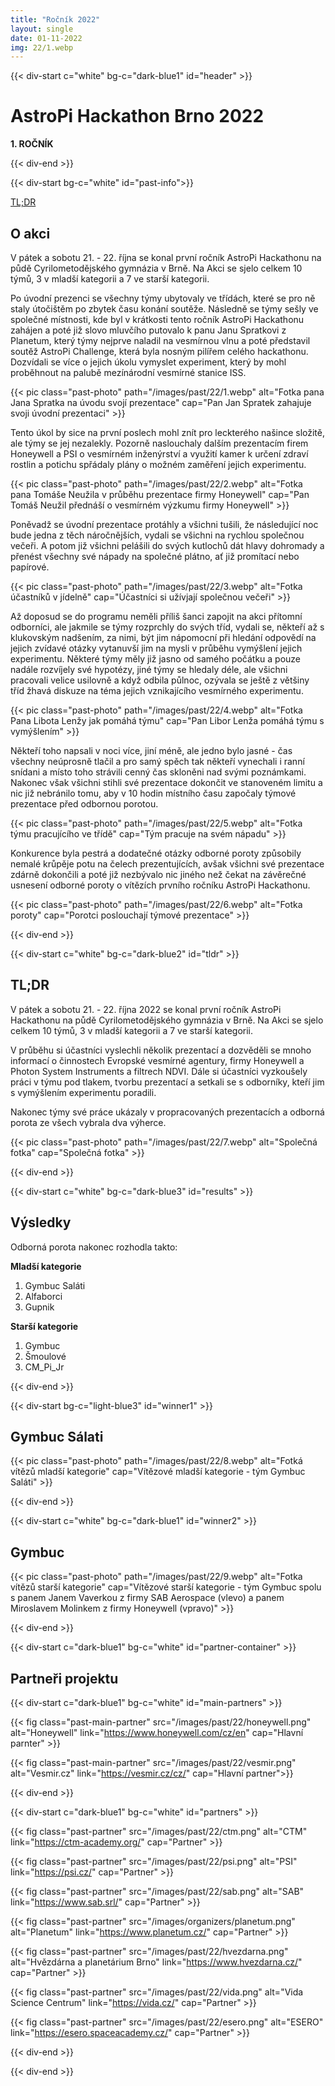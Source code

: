 ```yaml
---
title: "Ročník 2022"
layout: single
date: 01-11-2022
img: 22/1.webp
---
```

{{< div-start c="white" bg-c="dark-blue1" id="header" >}}

# AstroPi Hackathon Brno 2022


**1. ROČNÍK**

{{< div-end >}}

{{< div-start bg-c="white" id="past-info">}}

[TL;DR](#tldr)

## O akci


V pátek a sobotu 21. - 22. října se konal první ročník AstroPi Hackathonu na půdě Cyrilometodějského gymnázia v Brně. Na Akci se sjelo celkem 10 týmů, 3 v mladší kategorii a 7 ve starší kategorii.


Po úvodní prezenci se všechny týmy ubytovaly ve třídách, které se pro ně staly útočištěm po zbytek času konání soutěže. Následně se týmy sešly ve společné místnosti, kde byl v krátkosti tento ročník AstroPi Hackathonu zahájen a poté již slovo mluvčího putovalo k panu Janu Spratkovi z Planetum, který týmy nejprve naladil na vesmírnou vlnu a poté představil soutěž AstroPi Challenge, která byla nosným pilířem celého hackathonu. Dozvídali se více o jejich úkolu vymyslet experiment, který by mohl proběhnout na palubě mezínárodní vesmírné stanice ISS.

{{< pic class="past-photo" path="/images/past/22/1.webp" alt="Fotka pana Jana Spratka na úvodu svojí prezentace" cap="Pan Jan Spratek zahajuje svoji úvodní prezentaci" >}}

Tento úkol by sice na první poslech mohl znít pro leckterého našince složitě, ale týmy se jej nezalekly. Pozorně naslouchaly dalším prezentacím firem Honeywell a PSI o vesmírném inženýrství a využití kamer k určení zdraví rostlin a potichu spřádaly plány o možném zaměření jejich experimentu. 

{{< pic class="past-photo" path="/images/past/22/2.webp" alt="Fotka pana Tomáše Neužila v průběhu prezentace firmy Honeywell" cap="Pan Tomáš Neužil přednáší o vesmírném výzkumu firmy Honeywell" >}}

Poněvadž se úvodní prezentace protáhly a všichni tušili, že následující noc bude jedna z těch náročnějších, vydali se všichni na rychlou společnou večeři. A potom již všichni pelášili do svých kutlochů dát hlavy dohromady a přenést všechny své nápady na společné plátno, ať již promítací nebo papírové.

{{< pic class="past-photo" path="/images/past/22/3.webp" alt="Fotka účastníků v jídelně" cap="Účastníci si užívjají společnou večeři" >}}

Až doposud se do programu neměli příliš šanci zapojit na akci přítomní odborníci, ale jakmile se týmy rozprchly do svých tříd, vydali se, někteří až s klukovským nadšením, za nimi, být jim nápomocní při hledání odpovědí na jejich zvídavé otázky vytanuvší jim na mysli v průběhu vymýšlení jejich experimentu. Některé týmy měly již jasno od samého počátku a pouze nadále rozvíjely své hypotézy, jiné týmy se hledaly déle, ale všichni pracovali velice usilovně a když odbila půlnoc, ozývala se ještě z většiny tříd žhavá diskuze na téma jejich vznikajícího vesmírného experimentu.

{{< pic class="past-photo" path="/images/past/22/4.webp" alt="Fotka Pana Libota Lenžy jak pomáhá týmu" cap="Pan Libor Lenža pomáhá týmu s vymýšlením" >}}

Někteří toho napsali v noci více, jiní méně, ale jedno bylo jasné - čas všechny neúprosně tlačil a pro samý spěch tak někteří vynechali i ranní snídani a místo toho strávili cenný čas skloněni nad svými poznámkami. Nakonec však všichni stihli své prezentace dokončit ve stanoveném limitu a nic již nebránilo tomu, aby v 10 hodin místního času započaly týmové prezentace před odbornou porotou.

{{< pic class="past-photo" path="/images/past/22/5.webp" alt="Fotka týmu pracujícího ve třídě" cap="Tým pracuje na svém nápadu" >}}

Konkurence byla pestrá a dodatečné otázky odborné poroty způsobily nemalé krůpěje potu na čelech prezentujících, avšak všichni své prezentace zdárně dokončili a poté již nezbývalo nic jiného než čekat na závěrečné usnesení odborné poroty o vítězích prvního ročníku AstroPi Hackathonu.

{{< pic class="past-photo" path="/images/past/22/6.webp" alt="Fotka poroty" cap="Porotci poslouchají týmové prezentace" >}}

{{< div-end >}}

{{< div-start c="white" bg-c="dark-blue2" id="tldr" >}}

## TL;DR


V pátek a sobotu 21. - 22. října 2022 se konal první ročník AstroPi Hackathonu na půdě Cyrilometodějského gymnázia v Brně. Na Akci se sjelo celkem 10 týmů, 3 v mladší kategorii a 7 ve starší kategorii.


V průběhu si účastníci vyslechli několik prezentací a dozvěděli se mnoho informací o činnostech Evropské vesmírné agentury, firmy Honeywell a Photon System Instruments a filtrech NDVI. Dále si účastníci vyzkoušely práci v týmu pod tlakem, tvorbu prezentací a setkali se s odborníky, kteří jim s vymýšlením experimentu poradili.


Nakonec týmy své práce ukázaly v propracovaných prezentacích a odborná porota ze všech vybrala dva výherce.

{{< pic class="past-photo" path="/images/past/22/7.webp" alt="Společná fotka" cap="Společná fotka" >}}

{{< div-end >}}

{{< div-start c="white" bg-c="dark-blue3" id="results" >}}

## Výsledky


Odborná porota nakonec rozhodla takto:


**Mladší kategorie**


1. Gymbuc Saláti
2. Alfaborci
3. Gupnik


**Starší kategorie**


1. Gymbuc
2. Šmoulové
3. CM_Pi_Jr

{{< div-end >}}

{{< div-start bg-c="light-blue3" id="winner1" >}}

## Gymbuc Sálati

{{< pic class="past-photo" path="/images/past/22/8.webp" alt="Fotká vítězů mladší kategorie" cap="Vítězové mladší kategorie - tým Gymbuc Saláti" >}}

{{< div-end >}}

{{< div-start c="white" bg-c="dark-blue1" id="winner2" >}}

## Gymbuc

{{< pic class="past-photo" path="/images/past/22/9.webp" alt="Fotka vítězů starší kategorie" cap="Vítězové starší kategorie - tým Gymbuc spolu s panem Janem Vaverkou z firmy SAB Aerospace (vlevo) a panem Miroslavem Molinkem z firmy Honeywell (vpravo)" >}}

{{< div-end >}}

{{< div-start c="dark-blue1" bg-c="white" id="partner-container" >}}

## Partneři projektu

{{< div-start c="dark-blue1" bg-c="white" id="main-partners" >}}

{{< fig class="past-main-partner" src="/images/past/22/honeywell.png" alt="Honeywell" link="https://www.honeywell.com/cz/en" cap="Hlavní parnter" >}}

{{< fig class="past-main-partner" src="/images/past/22/vesmir.png" alt="Vesmir.cz" link="https://vesmir.cz/cz/" cap="Hlavní partner">}}

{{< div-end >}}

{{< div-start c="dark-blue1" bg-c="white" id="partners" >}}

{{< fig class="past-partner" src="/images/past/22/ctm.png" alt="CTM" link="https://ctm-academy.org/" cap="Partner" >}}

{{< fig class="past-partner" src="/images/past/22/psi.png" alt="PSI" link="https://psi.cz/" cap="Partner" >}}

{{< fig class="past-partner" src="/images/past/22/sab.png" alt="SAB" link="https://www.sab.srl/" cap="Partner" >}}

{{< fig class="past-partner" src="/images/organizers/planetum.png" alt="Planetum" link="https://www.planetum.cz/" cap="Partner" >}}

{{< fig class="past-partner" src="/images/past/22/hvezdarna.png" alt="Hvězdárna a planetárium Brno" link="https://www.hvezdarna.cz/" cap="Partner" >}}

{{< fig class="past-partner" src="/images/past/22/vida.png" alt="Vida Science Centrum" link="https://vida.cz/" cap="Partner" >}}

{{< fig class="past-partner" src="/images/past/22/esero.png" alt="ESERO" link="https://esero.spaceacademy.cz/" cap="Partner" >}}

{{< div-end >}}

{{< div-end >}}